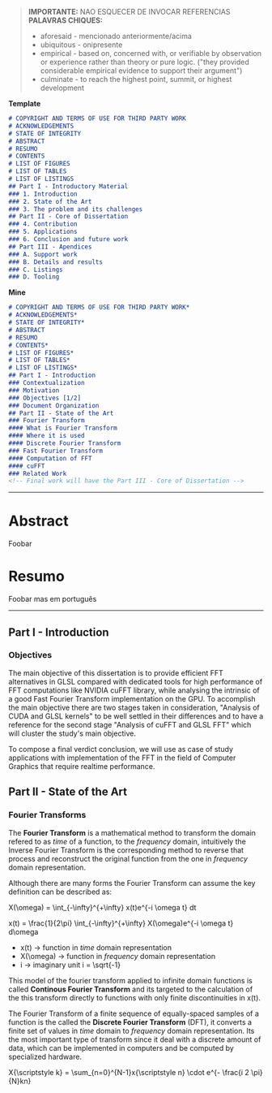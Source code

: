 > **IMPORTANTE:** NAO ESQUECER DE INVOCAR REFERENCIAS  
> **PALAVRAS CHIQUES:**
> - aforesaid - mencionado anteriormente/acima
> - ubiquitous - onipresente
> - empirical - based on, concerned with, or verifiable by observation or experience rather than theory or pure logic. ("they provided considerable empirical evidence to support their argument")
> - culminate -  to reach the highest point, summit, or highest development

<!-- =============== TEMPLATE =============== -->

**Template**
```md
# COPYRIGHT AND TERMS OF USE FOR THIRD PARTY WORK
# ACKNOWLEDGEMENTS
# STATE OF INTEGRITY
# ABSTRACT
# RESUMO
# CONTENTS
# LIST OF FIGURES
# LIST OF TABLES
# LIST OF LISTINGS
## Part I - Introductory Material
### 1. Introduction
### 2. State of the Art
### 3. The problem and its challenges
## Part II - Core of Dissertation
### 4. Contribution
### 5. Applications
### 6. Conclusion and future work
## Part III - Apendices
### A. Support work
### B. Details and results
### C. Listings
### D. Tooling
```

<!-- ================= MINE ================= -->

**Mine**
```md
# COPYRIGHT AND TERMS OF USE FOR THIRD PARTY WORK*
# ACKNOWLEDGEMENTS*
# STATE OF INTEGRITY*
# ABSTRACT
# RESUMO
# CONTENTS*
# LIST OF FIGURES*
# LIST OF TABLES*
# LIST OF LISTINGS*
## Part I - Introduction
### Contextualization
### Motivation
### Objectives [1/2]
### Document Organization
## Part II - State of the Art
### Fourier Transform
#### What is Fourier Transform
#### Where it is used
#### Discrete Fourier Transform
### Fast Fourier Transform
#### Computation of FFT
#### cuFFT
### Related Work
<!-- Final work will have the Part III - Core of Dissertation -->
```

___
# Abstract
Foobar
# Resumo
Foobar mas em português

___
## Part I - Introduction
### Objectives

<!--
**Objetivos de alto nivel:**

1. Explicar em um primeiro paragrafo o que quero com esta dissertação:
- Explorar os graus de performance de fft em aplicações em concreto, comparando ferramentas dedicadas para alta performance desses algoritmos, com implementações especializadas

Informar:
- que esta dissertação irá focar em implementaçoes de fft baseadas no algoritmo de divide and conquer de Cooley–Tukey 

**Objetivos de baixo nivel / O que vamos fazer em concreto:**

e que um dos principais objetivos vai ser otimizar a utilização destes algoritmos em tempo real nos casos de estudo, que vao estar principalmente no dominio de computação gráfica (apesar de haver diversas outras áreas qe podiam ser estudadas)

Similarly, many studies have their work focused on the optimized computation of the FFT
-->

The main objective of this dissertation is to provide efficient FFT alternatives in GLSL compared with dedicated tools for high performance of FFT computations like NVIDIA cuFFT library, while analysing the intrinsic of a good Fast Fourier Transform implementation on the GPU.
To accomplish the main objective there are two stages taken in consideration, "Analysis of CUDA and GLSL kernels" to be well settled in their differences and to have a reference for the second stage "Analysis of cuFFT and GLSL FFT" which will cluster the study's main objective.

To compose a final verdict conclusion, we will use as case of study applications with implementation of the FFT in the field of Computer Graphics that require realtime performance.


## Part II - State of the Art
### Fourier Transforms

<!-- What is Fourier Transform -->

The **Fourier Transform** is a mathematical method to transform the domain refered to as *time* of a function, to the *frequency* domain, intuitively the Inverse Fourier Transform is the corresponding method to reverse that process and reconstruct the original function from the one in *frequency* domain representation.

Although there are many forms the Fourier Transform can assume the key definition can be described as:

<!-- Forward Fourier Transform -->
X(\omega) = \int_{-\infty}^{+\infty} x(t)e^{-i \omega t} dt
<!-- Inverse Fourier Transform -->
x(t) = \frac{1}{2\pi} \int_{-\infty}^{+\infty} X(\omega)e^{-i \omega t} d\omega

- x(t) -> function in *time* domain representation  
- X(\omega) -> function in *frequency* domain representation  
- i -> imaginary unit i = \sqrt{-1}  

<!-- TODO: Onde é usado -->

This model of the fourier transform applied to infinite domain functions is called **Continous Fourier Transform** and its targeted to the calculation of the this transform directly to functions with only finite discontinuities in x(t). <!-- (|x(\alpha+)-x(\alpha-)|<\infty ) -->

<!-- Discrete Fourier Transform -->

The Fourier Transform of a finite sequence of equally-spaced samples of a function is the called the **Discrete Fourier Transform** (DFT), it converts a finite set of values in *time* domain to *frequency* domain representation. Its the most important type of transform since it deal with a discrete amount of data, which can be implemented in computers and be computed by specialized hardware.

<!-- Forward Discrete Fourier Transform -->
X{\scriptstyle k} = \sum_{n=0}^{N-1}x{\scriptstyle n} \cdot e^{- \frac{i 2 \pi}{N}kn}
<!-- Inverse Discrete Fourier Transform -->


<!-- "computes to the domain of complex numbers" -->

<!-- - Discrete Fourier Transform -->
<!-- - Continuous Fourier Transform -->
<!--
1. Explicar o que é Fourier Transform
    - O que é
    - Para que serve
    - Definição
    - Onde é usado
    - isto eventualmente vai mencionar o que são Continuous Fourier Transforms e Discrete Fourier Transforms
2. Explicar de que forma Fourier Transforms são uteis e aplicadas no mundo real
3. Começar a falar de DFT e reparar que a solução é O(N^2)
-->